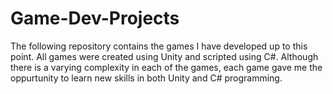 # Game-Dev-Projects
The following repository contains the games I have developed up to this point. All games were created using Unity and scripted using C#. Although there is a varying complexity in each of the games, each game gave me the oppurtunity to learn new skills in both Unity and C# programming.
